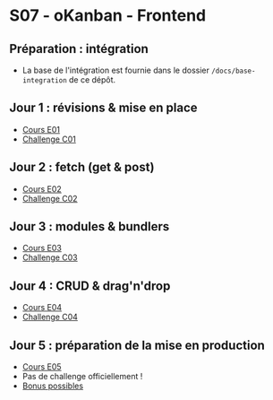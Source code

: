 # S07 - oKanban - Frontend 

## Préparation : intégration

- La base de l'intégration est fournie dans le dossier `/docs/base-integration` de ce dépôt.

## Jour 1 : révisions & mise en place

- [Cours E01](docs/cours/E01.md)
- [Challenge C01](docs/challenges/C01.md)

## Jour 2 : fetch (get & post)

- [Cours E02](docs/cours/E02.md)
- [Challenge C02](docs/challenges/C02.md)

## Jour 3 : modules & bundlers

- [Cours E03](docs/cours/E03.md)
- [Challenge C03](docs/challenges/C03.md)

## Jour 4 : CRUD & drag'n'drop

- [Cours E04](docs/cours/E04.md)
- [Challenge C04](docs/challenges/C04.md)

## Jour 5 : préparation de la mise en production

- [Cours E05](docs/cours/E05.md)
- Pas de challenge officiellement !
- [Bonus possibles](docs/challenges/C05.md)

